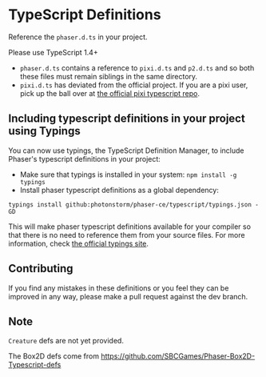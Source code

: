 # TypeScript Definitions #

Reference the `phaser.d.ts` in your project. 

Please use TypeScript 1.4+

- `phaser.d.ts` contains a reference to `pixi.d.ts` and `p2.d.ts` and so both these files must remain siblings in the same directory. 
- `pixi.d.ts` has deviated from the official project. If you are a pixi user, pick up the ball over at [the  official pixi typescript repo](https://github.com/pixijs/pixi-typescript). 

## Including typescript definitions in your project using Typings

You can now use typings, the TypeScript Definition Manager, to include Phaser's typescript definitions in your project: 
- Make sure that typings is installed in your system: `npm install -g typings`
- Install phaser typescript definitions as a global dependency: 
```
typings install github:photonstorm/phaser-ce/typescript/typings.json -GD
```

This will make phaser typescript definitions available for your compiler so that there is no need to reference them from your source files. 
For more information, check [the official typings site](https://github.com/typings/typings). 

## Contributing ##

If you find any mistakes in these definitions or you feel they can be improved in any way, please make a pull request against the dev branch. 

## Note ##

`Creature` defs are not yet provided.

The Box2D defs come from https://github.com/SBCGames/Phaser-Box2D-Typescript-defs
